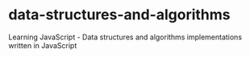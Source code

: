 # data-structures-and-algorithms
Learning JavaScript - Data structures and algorithms implementations written in JavaScript
